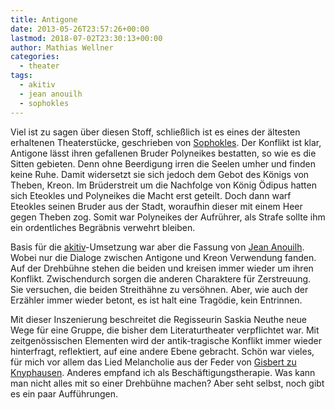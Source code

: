 ```yaml
---
title: Antigone
date: 2013-05-26T23:57:26+00:00
lastmod: 2018-07-02T23:30:13+00:00
author: Mathias Wellner
categories:
  - theater
tags:
  - akitiv
  - jean anouilh
  - sophokles
---
```

Viel ist zu sagen über diesen Stoff, schließlich ist es eines der ältesten erhaltenen Theaterstücke, geschrieben von [Sophokles](http://de.wikipedia.org/wiki/Sophokles). Der Konflikt ist klar, Antigone lässt ihren gefallenen Bruder Polyneikes bestatten, so wie es die Sitten gebieten. Denn ohne Beerdigung irren die Seelen umher und finden keine Ruhe. Damit widersetzt sie sich jedoch dem Gebot des Königs von Theben, Kreon. Im Brüderstreit um die Nachfolge von König Ödipus hatten sich Eteokles und Polyneikes die Macht erst geteilt. Doch dann warf Eteokles seinen Bruder aus der Stadt, woraufhin dieser mit einem Heer gegen Theben zog. Somit war Polyneikes der Aufrührer, als Strafe sollte ihm ein ordentliches Begräbnis verwehrt bleiben. 
<!--more-->

Basis für die [akitiv](http://www.aki.ethz.ch/akitiv/)-Umsetzung war aber die Fassung von [Jean Anouilh](http://de.wikipedia.org/wiki/Jean_Anouilh). Wobei nur die Dialoge zwischen Antigone und Kreon Verwendung fanden. Auf der Drehbühne stehen die beiden und kreisen immer wieder um ihren Konflikt. Zwischendurch sorgen die anderen Charaktere für Zerstreuung. Sie versuchen, die beiden Streithähne zu versöhnen. Aber, wie auch der Erzähler immer wieder betont, es ist halt eine Tragödie, kein Entrinnen. 

Mit dieser Inszenierung beschreitet die Regisseurin Saskia Neuthe neue Wege für eine Gruppe, die bisher dem Literaturtheater verpflichtet war. Mit zeitgenössischen Elementen wird der antik-tragische Konflikt immer wieder hinterfragt, reflektiert, auf eine andere Ebene gebracht. Schön war vieles, für mich vor allem das Lied Melancholie aus der Feder von [Gisbert zu Knyphausen](http://www.gisbertzuknyphausen.de/). Anderes empfand ich als Beschäftigungstherapie. Was kann man nicht alles mit so einer Drehbühne machen? Aber seht selbst, noch gibt es ein paar Aufführungen.